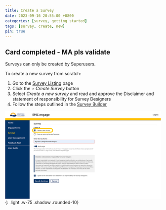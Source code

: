 ```yaml
---
title: Create a Survey
date: 2023-09-16 20:55:00 +0800
categories: [survey, getting started] 
tags: [survey, create, new] 
pin: true
---
```


## Card completed - MA pls validate

Surveys can only be created by Superusers.  

To create a new survey from scratch:
1. Go to the [Survey Listing](/met-guide/posts/survey-listing/) page
2. Click the *+ Create Survey* button
3. Select *Create a new survey* and read and approve the Disclaimer and statement of responsibility for Survey Designers
4. Follow the steps outlined in the [Survey Builder](/met-guide/posts/survey-builder/)

![Create survey](/assets/UserGuideImages/Images/create-survey/create-survey-image-of-create-new-survey-through-survey-tab.png){: .light .w-75 .shadow .rounded-10}
